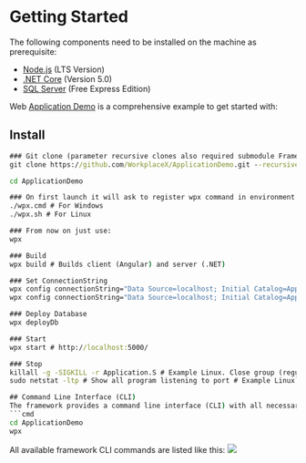 # Getting Started
The following components need to be installed on the machine as prerequisite:
* [Node.js](https://nodejs.org/en/) (LTS Version)
* [.NET Core](https://dotnet.microsoft.com/download) (Version 5.0)
* [SQL Server](https://www.microsoft.com/en-us/sql-server/sql-server-downloads) (Free Express Edition)

Web [Application Demo](https://github.com/WorkplaceX/ApplicationDemo) is a comprehensive example to get started with:

## Install
```cmd
### Git clone (parameter recursive clones also required submodule Framework):
git clone https://github.com/WorkplaceX/ApplicationDemo.git --recursive

cd ApplicationDemo

### On first launch it will ask to register wpx command in environment path:
./wpx.cmd # For Windows
./wpx.sh # For Linux

### From now on just use:
wpx

### Build
wpx build # Builds client (Angular) and server (.NET)

### Set ConnectionString
wpx config connectionString="Data Source=localhost; Initial Catalog=ApplicationDemo; Integrated Security=True;" # Example Windows
wpx config connectionString="Data Source=localhost; Initial Catalog=ApplicationDemo; User Id=SA; Password=MyPassword;" # Example Linux

### Deploy Database
wpx deployDb

### Start
wpx start # http://localhost:5000/

### Stop
killall -g -SIGKILL -r Application.S # Example Linux. Close group (regular expression for Application.Server)
sudo netstat -ltp # Show all program listening to port # Example Linux```

## Command Line Interface (CLI)
The framework provides a command line interface (CLI) with all necessary functions like build, deploy and so on. In the root folder type cli.
```cmd
cd ApplicationDemo
wpx
```
All available framework CLI commands are listed like this:
![](/assets/cli.png)